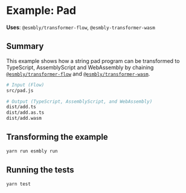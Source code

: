 # Example: Pad
**Uses**: `@esmbly/transformer-flow`, `@esmbly-transformer-wasm`

## Summary
This example shows how a string pad program can be transformed to TypeScript, AssemblyScript and WebAssembly by chaining [`@esmbly/transformer-flow`](/packages/transformer-flow) and [`@esmbly/transformer-wasm`](/packages/transformer-wasm).

```sh
# Input (Flow)
src/pad.js

# Output (TypeScript, AssemblyScript, and WebAssembly)
dist/add.ts
dist/add.as.ts
dist/add.wasm
```

## Transforming the example
```sh
yarn run esmbly run
```

## Running the tests
```sh
yarn test
```
